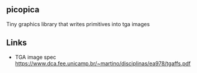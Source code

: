 ## picopica

Tiny graphics library that writes primitives into tga images

## Links
* TGA image spec https://www.dca.fee.unicamp.br/~martino/disciplinas/ea978/tgaffs.pdf
